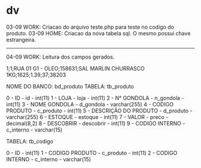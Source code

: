 # dv
03-09 WORK: Criacao do arquivo teste.php para teste no codigo do produto.
03-09 HOME: Criacao da nova tabela sql. O mesmo possui chave estrangeira.

-----------------------------------------------------------------------------
04-09 WORK: Leitura dos campos gerados.

1;1;RUA 01 G1 - OLEO;158631;SAL MARLIN CHURRASCO 1KG;1625;1.39;37;38203

NOME DO BANCO: bd_produto
TABELA: tb_produto

0 - ID - id - int(11)
1 - LOJA - loja - int(11)
2 - N° GONDOLA - n_gondola - int(11)
3 - NOME GONDOLA - d_gondola -  varchar(255)
4 - CODIGO PRODUTO - c_produto - int(11)
5 - DESCRIÇÃO DO PRODUTO - d_produto - varchar(255)
6 - ESTOQUE - estoque - int(11)
7 - VALOR - preco - decimal(8,2)
8 - DESCOBRIR - descobrir - int(11)
9 - CODIGO INTERNO - c_interno - varchar(15)

TABELA: tb_codigo

0 - ID - int(11)
1 - CODIGO PRODUTO - c_produto - int(11)
2 - CODIGO INTERNO - c_interno - varchar(15)


